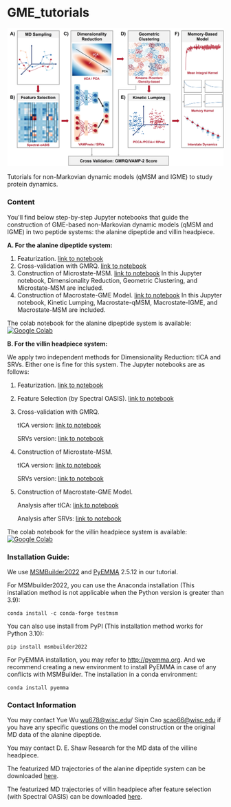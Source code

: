 # GME_tutorials
![Overview](tutorials/alanine_dipeptide/png/pipeline.jpg)  

Tutorials for non-Markovian dynamic models (qMSM and IGME) to study protein dynamics.

### Content
You'll find below step-by-step Jupyter notebooks that guide the construction of GME-based non-Markovian dynamic models (qMSM and IGME) in two peptide systems: the alanine dipeptide and villin headpiece.

**A. For the alanine dipeptide system:**

1. Featurization. [link to notebook](tutorials/alanine_dipeptide/Featurization.ipynb)
3. Cross-validation with GMRQ. [link to notebook](tutorials/alanine_dipeptide/Cross_Validation.ipynb)
4. Construction of Microstate-MSM. [link to notebook](tutorials/alanine_dipeptide/MicroMSM.ipynb) In this Jupyter notebook, Dimensionality Reduction, Geometric Clustering, and Microstate-MSM are included.
5. Construction of Macrostate-GME Model. [link to notebook](tutorials/alanine_dipeptide/MacroGME.ipynb) In this Jupyter notebook, Kinetic Lumping, Macrostate-qMSM, Macrostate-IGME, and Macrostate-MSM are included.

The colab notebook for the alanine dipeptide system is available: 
[![Google Colab](https://colab.research.google.com/assets/colab-badge.svg)](https://colab.research.google.com/drive/1YatQSdyJqf4oyJDYzdqdjfuE0xUkY9MR?usp=sharing)</br>

**B. For the villin headpiece system:**

We apply two independent methods for Dimensionality Reduction: tICA and SRVs. Either one is fine for this system. The Jupyter notebooks are as follows:

1. Featurization. [link to notebook](tutorials/villin_headpiece/Featurization.ipynb)
2. Feature Selection (by Spectral OASIS). [link to notebook](tutorials/villin_headpiece/Feature_Selection.ipynb)
3. Cross-validation with GMRQ.
   
   tICA version: [link to notebook](tutorials/villin_headpiece/tICA_Cross_Validation.ipynb)
   
   SRVs version: [link to notebook](tutorials/villin_headpiece/SRVs_Cross_Validation.ipynb)
4. Construction of Microstate-MSM.
   
   tICA version: [link to notebook](tutorials/villin_headpiece/tICA_MicroMSM.ipynb)
   
   SRVs version: [link to notebook](tutorials/villin_headpiece/SRVs_MicroMSM.ipynb) 
5. Construction of Macrostate-GME Model.
   
   Analysis after tICA: [link to notebook](tutorials/villin_headpiece/tICA_MicroMSM.ipynb)
   
   Analysis after SRVs: [link to notebook](tutorials/villin_headpiece/SRVs_MicroMSM.ipynb)

The colab notebook for the villin headpiece system is available: 
[![Google Colab](https://colab.research.google.com/assets/colab-badge.svg)](https://colab.research.google.com/drive/1JNV_3N1oe1M9qdSB7dBHt_-DYK2W4T0h?usp=sharing)</br>
   

### Installation Guide:
We use [MSMBuilder2022](https://github.com/msmbuilder/msmbuilder2022) and [PyEMMA](https://github.com/markovmodel/PyEMMA/) 2.5.12 in our tutorial.

For MSMbuilder2022, you can use the Anaconda installation (This installation method is not applicable when the Python version is greater than 3.9):

	conda install -c conda-forge testmsm

You can also use install from PyPI (This installation method works for Python 3.10):

	pip install msmbuilder2022

For PyEMMA installation, you may refer to http://pyemma.org. And we recommend creating a new environment to install PyEMMA in case of any conflicts with MSMBuilder. The installation in a conda environment:

	conda install pyemma 

### Contact Information
You may contact Yue Wu wu678@wisc.edu/ Siqin Cao scao66@wisc.edu if you have any specific questions on the model construction or the original MD data of the alanine dipeptide.

You may contact D. E. Shaw Research for the MD data of the villine headpiece.

The featurized MD trajectories of the alanine dipeptide system can be downloaded [here](https://uwmadison.box.com/shared/static/xemwq0f2mbpob19el6xxlvca8gl45f9v).

The featurized MD trajectories of villin headpiece after feature selection (with Spectral OASIS) can be downloaded [here](https://uwmadison.box.com/shared/static/1y12gymo0tkc5dn3nihhqwzikxa8wzen).
